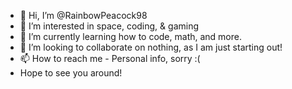 - 👋 Hi, I’m @RainbowPeacock98 
- 👀 I’m interested in space, coding, & gaming
- 🌱 I’m currently learning how to code, math, and more.
- 💞️ I’m looking to collaborate on nothing, as I am just starting out!
- 📫 How to reach me - Personal info, sorry :(
 - Hope to see you around!

<!---
RainbowPeacock98/RainbowPeacock98 is a ✨ special ✨ repository because its `README.md` (this file) appears on your GitHub profile.
You can click the Preview link to take a look at your changes.
--->
